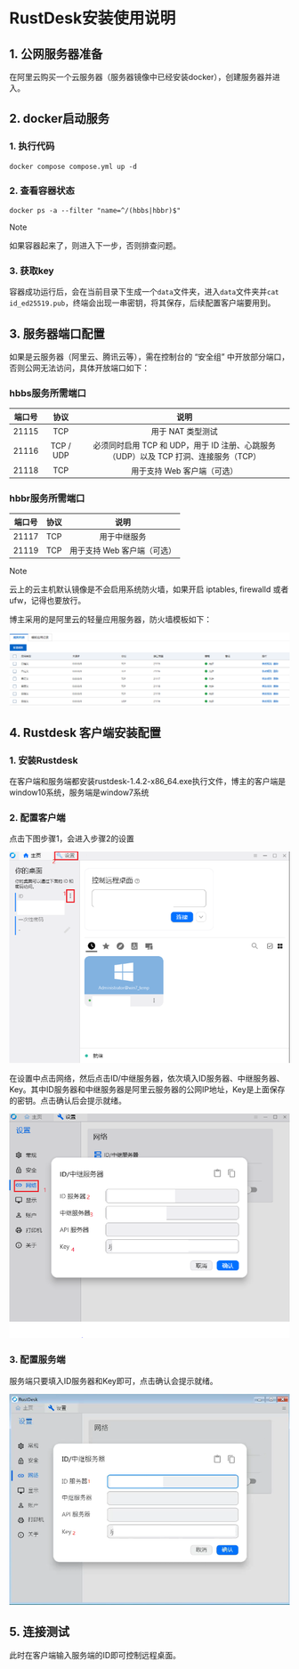 # RustDesk安装使用说明

## 1. 公网服务器准备

在阿里云购买一个云服务器（服务器镜像中已经安装docker），创建服务器并进入。

## 2. docker启动服务

### 1. 执行代码

```
docker compose compose.yml up -d
```

### 2. 查看容器状态

```
docker ps -a --filter "name=^/(hbbs|hbbr)$"
```

> [!NOTE]
>
> 如果容器起来了，则进入下一步，否则排查问题。

### 3. 获取key

容器成功运行后，会在当前目录下生成一个`data`文件夹，进入`data`文件夹并`cat id_ed25519.pub`，终端会出现一串密钥，将其保存，后续配置客户端要用到。

## 3. 服务器端口配置

如果是云服务器（阿里云、腾讯云等），需在控制台的 “安全组” 中开放部分端口，否则公网无法访问，具体开放端口如下：

### hbbs服务所需端口

| 端口号 |   协议    |                             说明                             |
| :----: | :-------: | :----------------------------------------------------------: |
| 21115  |    TCP    |                      用于 NAT 类型测试                       |
| 21116  | TCP / UDP | 必须同时启用 TCP 和 UDP，用于 ID 注册、心跳服务（UDP）以及 TCP 打洞、连接服务（TCP） |
| 21118  |    TCP    |                 用于支持 Web 客户端（可选）                  |

### hbbr服务所需端口

| 端口号 | 协议 |            说明             |
| :----: | :--: | :-------------------------: |
| 21117  | TCP  |        用于中继服务         |
| 21119  | TCP  | 用于支持 Web 客户端（可选） |

> [!NOTE]
>
> 云上的云主机默认镜像是不会启用系统防火墙，如果开启 iptables, firewalld 或者 ufw，记得也要放行。

博主采用的是阿里云的轻量应用服务器，防火墙模板如下：

![防火墙模板](.\src\防火墙模板.PNG)

## 4. Rustdesk 客户端安装配置

### 1. 安装Rustdesk

在客户端和服务端都安装rustdesk-1.4.2-x86_64.exe执行文件，博主的客户端是window10系统，服务端是window7系统

### 2. 配置客户端

点击下图步骤1，会进入步骤2的设置

![客户端1](.\src\客户端1.PNG)

在设置中点击网络，然后点击ID/中继服务器，依次填入ID服务器、中继服务器、Key。其中ID服务器和中继服务器是阿里云服务器的公网IP地址，Key是上面保存的密钥。点击确认后会提示就绪。

![客户端2](.\src\客户端2.PNG)

### 3. 配置服务端

服务端只要填入ID服务器和Key即可，点击确认会提示就绪。

![客户端3](.\src\客户端3.PNG)

## 5. 连接测试

此时在客户端输入服务端的ID即可控制远程桌面。
